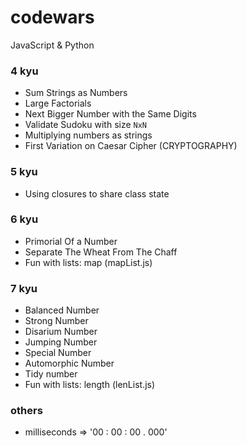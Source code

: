 # codewars

JavaScript & Python

### 4 kyu 

* Sum Strings as Numbers
* Large Factorials
* Next Bigger Number with the Same Digits
* Validate Sudoku with size `NxN`
* Multiplying numbers as strings
* First Variation on Caesar Cipher (CRYPTOGRAPHY)

### 5 kyu

* Using closures to share class state


### 6 kyu

* Primorial Of a Number
* Separate The Wheat From The Chaff
* Fun with lists: map (mapList.js)


### 7 kyu

* Balanced Number
* Strong Number
* Disarium Number
* Jumping Number
* Special Number
* Automorphic Number
* Tidy number
* Fun with lists: length (lenList.js)


### others

* milliseconds => '00 : 00 : 00 . 000'
